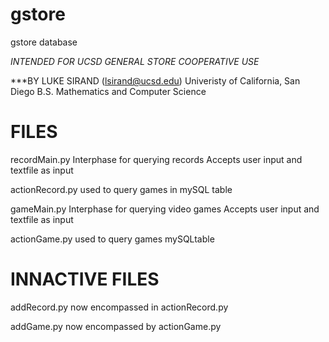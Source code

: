 # gstore
gstore database 

*INTENDED FOR UCSD GENERAL STORE COOPERATIVE USE*

***BY LUKE SIRAND (lsirand@ucsd.edu)
  Univeristy of California, San Diego
  B.S. Mathematics and Computer Science


# FILES

recordMain.py
  Interphase for querying records
  Accepts user input and textfile as input

actionRecord.py
  used to query games in mySQL table 

gameMain.py
  Interphase for querying video games
  Accepts user input and textfile as input

actionGame.py
  used to query games mySQLtable
  
  
# INNACTIVE FILES
  addRecord.py
    now encompassed in actionRecord.py
    
  addGame.py
    now encompassed by actionGame.py
    
   
